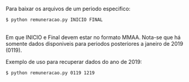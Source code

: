 <p>Para baixar os arquivos de um periodo especifico:</p>
<code>$ python remuneracao.py INICIO FINAL</code>
<br>
<br>
<p>Em que INICIO e Final devem estar no formato MMAA.
Nota-se que há somente dados disponiveis para periodos posteriores a janeiro de 2019 (0119).</p>

<p>Exemplo de uso para recuperar dados do ano de 2019:</p>
<code>$ python remuneracao.py 0119 1219</code>
